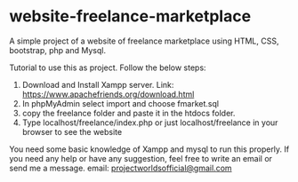 # website-freelance-marketplace
A simple project of a website of freelance marketplace using HTML, CSS, bootstrap, php and Mysql.


Tutorial to use this as project.
Follow the below steps:
 1. Download and Install Xampp server. Link: https://www.apachefriends.org/download.html
 2. In phpMyAdmin select import and choose fmarket.sql
 3. copy the freelance folder and paste it in the htdocs folder.
 4. Type localhost/freelance/index.php or just localhost/freelance in your browser to see the website
 
You need some basic knowledge of Xampp and mysql to run this properly.
If you need any help or have any suggestion, feel free to write an email or send me a message.
 email: projectworldsofficial@gmail.com

